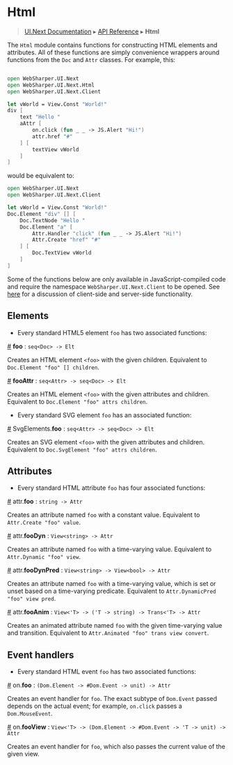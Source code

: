 # Html
> [UI.Next Documentation](UINext.md) ▸ [API Reference](UINext-API.md) ▸ **Html**

The `Html` module contains functions for constructing HTML elements
and attributes. All of these functions are simply convenience wrappers
around functions from the `Doc` and `Attr` classes. For example, this:

```fsharp

open WebSharper.UI.Next
open WebSharper.UI.Next.Html
open WebSharper.UI.Next.Client

let vWorld = View.Const "World!"
div [
    text "Hello "
    aAttr [
        on.click (fun _ _ -> JS.Alert "Hi!")
        attr.href "#"
    ] [
        textView vWorld
    ]
]
```

would be equivalent to:

```fsharp
open WebSharper.UI.Next
open WebSharper.UI.Next.Client

let vWorld = View.Const "World!"
Doc.Element "div" [] [
    Doc.TextNode "Hello "
    Doc.Element "a" [
        Attr.Handler "click" (fun _ _ -> JS.Alert "Hi!")
        Attr.Create "href" "#"
    ] [
        Doc.TextView vWorld
    ]
]
```

Some of the functions below are only available in JavaScript-compiled
code and require the namespace `WebSharper.UI.Next.Client` to be
opened. See [here](UINext-ClientServer.md) for a discussion of client-side
and server-side functionality.

## Elements

* Every standard HTML5 element `foo` has two associated functions:

<a name="HtmlElt"></a>

[#](#HtmlElt) **foo** : `seq<Doc> -> Elt`

Creates an HTML element `<foo>` with the given children.
Equivalent to `Doc.Element "foo" [] children`.

<a name="HtmlEltAttr"></a>

[#](#HtmlEltAttr) **fooAttr** : `seq<Attr> -> seq<Doc> -> Elt`

Creates an HTML element `<foo>` with the given attributes and children.
Equivalent to `Doc.Element "foo" attrs children`.

* Every standard SVG element `foo` has an associated function:

<a name="SvgElt"></a>

[#](#SvgElt) SvgElements.**foo** : `seq<Attr> -> seq<Doc> -> Elt`

Creates an SVG element `<foo>` with the given attributes and children.
Equivalent to `Doc.SvgElement "foo" attrs children`.

## Attributes

* Every standard HTML attribute `foo` has four associated functions:

<a name="Attr"></a>

[#](#Attr) attr.**foo** : `string -> Attr`

Creates an attribute named `foo` with a constant value.
Equivalent to `Attr.Create "foo" value`.

<a name="AttrDyn"></a>

[#](#AttrDyn) attr.**fooDyn** : `View<string> -> Attr`

Creates an attribute named `foo` with a time-varying value.
Equivalent to `Attr.Dynamic "foo" view`.

<a name="AttrDynPred"></a>

[#](#AttrDynPred) attr.**fooDynPred** : `View<string> -> View<bool> -> Attr`

Creates an attribute named `foo` with a time-varying value,
which is set or unset based on a time-varying predicate.
Equivalent to `Attr.DynamicPred "foo" view pred`.

<a name="AttrAnim"></a>

[#](#AttrAnim) attr.**fooAnim** : `View<'T> -> ('T -> string) -> Trans<'T> -> Attr`

Creates an animated attribute named `foo` with the given time-varying
value and transition.
Equivalent to `Attr.Animated "foo" trans view convert`.

## Event handlers

* Every standard HTML event `foo` has two associated functions:

<a name="Event"></a>

[#](#Event) on.**foo** : `(Dom.Element -> #Dom.Event -> unit) -> Attr`

Creates an event handler for `foo`. The exact subtype of `Dom.Event`
passed depends on the actual event; for example, `on.click` passes a
`Dom.MouseEvent`.

<a name="EventView"></a>

[#](#EventView) on.**fooView** : `View<'T> -> (Dom.Element -> #Dom.Event -> 'T -> unit) -> Attr`

Creates an event handler for `foo`, which also passes the current
value of the given view.
